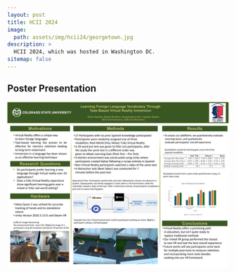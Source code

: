```yaml
---
layout: post
title: HCII 2024
image: 
  path: assets/img/hcii24/georgetown.jpg
description: >
  HCII 2024, which was hosted in Washington DC.
sitemap: false
---
```


## Poster Presentation
<img src="/assets/img/hcii24/HCII-Poster.jpg" alt="HCIIPoster"/>
